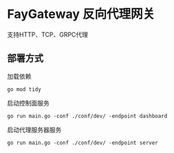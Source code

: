 # FayGateway 反向代理网关
支持HTTP、TCP、GRPC代理

## 部署方式
加载依赖
```shell
go mod tidy
```
启动控制面服务
```shell
go run main.go -conf ./conf/dev/ -endpoint dashboard
```
启动代理服务器服务
```shell
go run main.go -conf ./conf/dev/ -endpoint server
```
